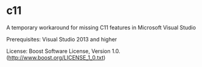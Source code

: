 # c11

A temporary workaround for missing C11 features in Microsoft Visual Studio

Prerequisites: Visual Studio 2013 and higher

License: Boost Software License, Version 1.0.
(http://www.boost.org/LICENSE_1_0.txt)
